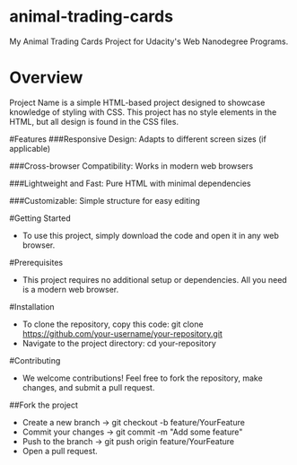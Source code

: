 # animal-trading-cards
My Animal Trading Cards Project for Udacity's Web Nanodegree Programs.

# Overview
Project Name is a simple HTML-based project designed to showcase knowledge of styling with CSS. This project has no style elements in the HTML, but all design is found in the CSS files.

#Features
###Responsive Design: Adapts to different screen sizes (if applicable)

###Cross-browser Compatibility: Works in modern web browsers

###Lightweight and Fast: Pure HTML with minimal dependencies

###Customizable: Simple structure for easy editing

#Getting Started
- To use this project, simply download the code and open it in any web browser.

#Prerequisites
- This project requires no additional setup or dependencies. All you need is a modern web browser.

#Installation
- To clone the repository, copy this code: git clone https://github.com/your-username/your-repository.git
- Navigate to the project directory: cd your-repository

#Contributing
- We welcome contributions! Feel free to fork the repository, make changes, and submit a pull request.

##Fork the project
- Create a new branch -> git checkout -b feature/YourFeature
- Commit your changes -> git commit -m "Add some feature"
- Push to the branch -> git push origin feature/YourFeature
- Open a pull request.
